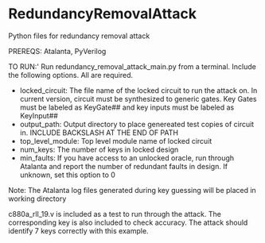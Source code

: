 # RedundancyRemovalAttack
Python files for redundancy removal attack

PREREQS: Atalanta, PyVerilog

TO RUN:'
Run redundancy_removal_attack_main.py from a terminal. Include the following options. All are required.
  - locked_circuit: The file name of the locked circuit to run the attack on. In current version, circuit must be synthesized to generic gates. Key Gates must be labeled as KeyGate## and key inputs must be labeled as KeyInput##
  - output_path: Output directory to place genereated test copies of circuit in. INCLUDE BACKSLASH AT THE END OF PATH
  - top_level_module: Top level module name of locked circuit
  - num_keys: The number of keys in locked design
  - min_faults: If you have access to an unlocked oracle, run through Atalanta and report the number of redundant faults in design. If unknown, set this option to 0
 
 Note: The Atalanta log files generated during key guessing will be placed in working directory
 
 c880a_rll_19.v is included as a test to run through the attack. The corresponding key is also included to check accuracy. The attack should identify 7 keys correctly with this example.

